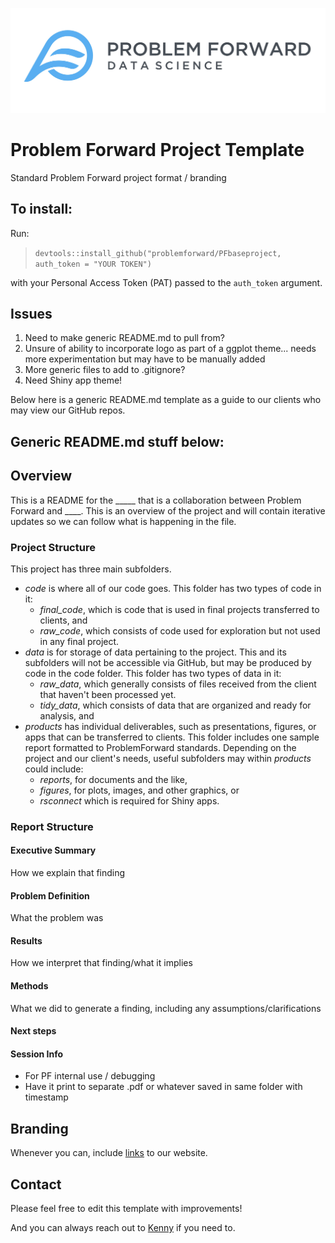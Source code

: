 ![](images/PFlogo.jpg) 

# Problem Forward Project Template
Standard Problem Forward project format / branding

## To install:

Run:

> `devtools::install_github("problemforward/PFbaseproject, auth_token = "YOUR TOKEN")`

with your Personal Access Token (PAT) passed to the `auth_token` argument.

## Issues

1. Need to make generic README.md to pull from?
2. Unsure of ability to incorporate logo as part of a ggplot theme... needs more experimentation but may have to be manually added
3. More generic files to add to .gitignore?
4. Need Shiny app theme!

Below here is a generic README.md template as a guide to our clients who may view our GitHub repos.

## Generic README.md stuff below:

## Overview 
This is a README for the _____ that is a collaboration between Problem Forward and ____. This is an overview of the project and will contain iterative updates so we can follow what is happening in the file.

### Project Structure
This project has three main subfolders.
  
* *code* is where all of our code goes. This folder has two types of code in it:
    + *final_code*, which is code that is used in final projects transferred to clients, and 
    + *raw_code*, which consists of code used for exploration but not used in any final project.
* *data* is for storage of data pertaining to the project. This and its subfolders will not be accessible via GitHub, but may be produced by code in the code folder. This folder has two types of data in it:
    + *raw_data*, which generally consists of files received from the client that haven't been processed yet.
    + *tidy_data*, which consists of data that are organized and ready for analysis, and
* *products* has individual deliverables, such as presentations, figures, or apps that can be transferred to clients. This folder includes one sample report formatted to ProblemForward standards. Depending on the project and our client's needs, useful subfolders may within *products* could include:
    + *reports*, for documents and the like,
    + *figures*, for plots, images, and other graphics, or 
    + *rsconnect* which is required for Shiny apps.

### Report Structure

#### Executive Summary
How we explain that finding

#### Problem Definition
What the problem was

#### Results
How we interpret that finding/what it implies

#### Methods 
What we did to generate a finding, including any assumptions/clarifications

#### Next steps

#### Session Info
 - For PF internal use / debugging
 - Have it print to separate .pdf or whatever saved in same folder with timestamp
  
## Branding
Whenever you can, include [links](www.problemforward.com) to our website.

## Contact
Please feel free to edit this template with improvements!

And you can always reach out to [Kenny](mailto:kmorales@problemforward.com) if you need to.
